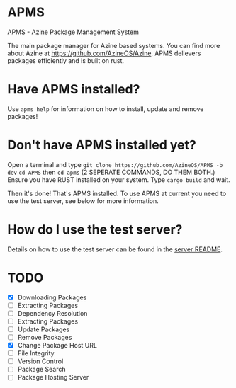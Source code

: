 # APMS

APMS - Azine Package Management System

The main package manager for Azine based systems. You can find more about Azine at https://github.com/AzineOS/Azine. APMS delievers packages efficiently and is built on rust.

# Have APMS installed?

Use `apms help` for information on how to install, update and remove packages!

# Don't have APMS installed yet?

Open a terminal and type `git clone https://github.com/AzineOS/APMS -b dev`
`cd APMS` then `cd apms` (2 SEPERATE COMMANDS, DO THEM BOTH.)
Ensure you have RUST installed on your system.
Type `cargo build` and wait.

Then it's done! That's APMS installed. To use APMS at current you need to use the test server, see below for more information.

# How do I use the test server?
Details on how to use the test server can be found in the [server README](test-server/README.md).

# TODO
- [X] Downloading Packages
- [ ] Extracting Packages
- [ ] Dependency Resolution
- [ ] Extracting Packages
- [ ] Update Packages
- [ ] Remove Packages
- [X] Change Package Host URL
- [ ] File Integrity
- [ ] Version Control
- [ ] Package Search
- [ ] Package Hosting Server
